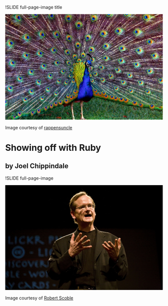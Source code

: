 !SLIDE full-page-image title

![Showing off](peafowl.jpg "Showing off")

Image courtesy of [rappensuncle](http://www.flickr.com/photos/rappensuncle/146681779/)

# Showing off with Ruby #

## by Joel Chippindale ##

!SLIDE full-page-image

![A speaker](lessig.jpg "Lawrence Lessing speaking")

Image courtesy of [Robert Scoble](http://www.flickr.com/photos/scobleizer/2236177028/)

